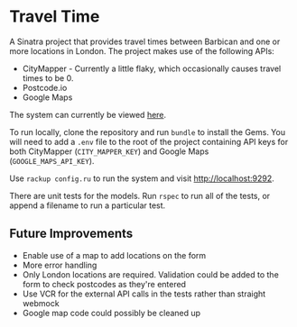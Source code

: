 # Travel Time
A Sinatra project that provides travel times between Barbican and one or more locations in London.
The project makes use of the following APIs:
* CityMapper - Currently a little flaky, which occasionally causes travel times to be 0.
* Postcode.io
* Google Maps

The system can currently be viewed [here](http://travel-time.herokuapp.com).

To run locally, clone the repository and run `bundle` to install the Gems. You will need to add a `.env` file to the root of the project containing API keys for both CityMapper (`CITY_MAPPER_KEY`) and Google Maps (`GOOGLE_MAPS_API_KEY`).

Use `rackup config.ru` to run the system and visit [http://localhost:9292](http://localhost:9292).

There are unit tests for the models. Run `rspec` to run all of the tests, or append a filename to run a particular test.

## Future Improvements
* Enable use of a map to add locations on the form
* More error handling
* Only London locations are required. Validation could be added to the form to check postcodes as they're entered
* Use VCR for the external API calls in the tests rather than straight webmock
* Google map code could possibly be cleaned up
